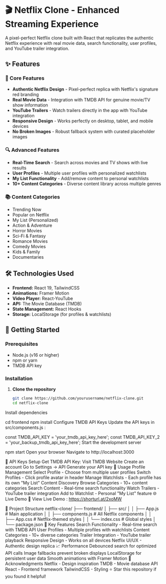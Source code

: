 # 🎬 Netflix Clone - Enhanced Streaming Experience

A pixel-perfect Netflix clone built with React that replicates the authentic Netflix experience with real movie data, search functionality, user profiles, and YouTube trailer integration.

## ✨ Features

### 🎯 Core Features
- **Authentic Netflix Design** - Pixel-perfect replica with Netflix's signature red branding
- **Real Movie Data** - Integration with TMDB API for genuine movie/TV show information
- **YouTube Trailers** - Watch trailers directly in the app with YouTube integration
- **Responsive Design** - Works perfectly on desktop, tablet, and mobile devices
- **No Broken Images** - Robust fallback system with curated placeholder images

### 🔍 Advanced Features
- **Real-Time Search** - Search across movies and TV shows with live results
- **User Profiles** - Multiple user profiles with personalized watchlists
- **My List Functionality** - Add/remove content to personal watchlists
- **10+ Content Categories** - Diverse content library across multiple genres

### 📚 Content Categories
- Trending Now
- Popular on Netflix
- My List (Personalized)
- Action & Adventure
- Horror Movies
- Sci-Fi & Fantasy
- Romance Movies
- Comedy Movies
- Kids & Family
- Documentaries

## 🛠️ Technologies Used

- **Frontend:** React 19, TailwindCSS
- **Animations:** Framer Motion
- **Video Player:** React-YouTube
- **API:** The Movie Database (TMDB)
- **State Management:** React Hooks
- **Storage:** LocalStorage (for profiles & watchlists)

## 🚀 Getting Started

### Prerequisites
- Node.js (v16 or higher)
- npm or yarn
- TMDB API key

### Installation

1. **Clone the repository**
   ```bash
   git clone https://github.com/yourusername/netflix-clone.git
   cd netflix-clone
Install dependencies

cd frontend
npm install
Configure TMDB API Keys Update the API keys in
src/components.js
:

const TMDB_API_KEY = 'your_tmdb_api_key_here';
const TMDB_API_KEY_2 = 'your_backup_tmdb_api_key_here';
Start the development server

npm start
Open your browser Navigate to
http://localhost:3000

🔑 API Keys Setup
Get TMDB API Key:
Visit TMDB Website
Create an account
Go to Settings → API
Generate your API key
📱 Usage
Profile Management
Select Profile - Choose from multiple user profiles
Switch Profiles - Click profile avatar in header
Manage Watchlists - Each profile has its own "My List"
Content Discovery
Browse Categories - 10+ content categories
Search Content - Real-time search functionality
Watch Trailers - YouTube trailer integration
Add to Watchlist - Personal "My List" feature
🌐 Live Demo
🔗 View Live Demo : https://shorturl.at/2xoMW

📂 Project Structure
netflix-clone/
├── frontend/
│   ├── src/
│   │   ├── App.js              # Main application
│   │   ├── components.js       # All Netflix components
│   │   ├── App.css            # Netflix-themed styles
│   │   └── index.css          # Global styles
│   └── package.json
🎨 Key Features
Search Functionality - Real-time search with TMDB API
User Profiles - Multiple profiles with watchlists
Content Categories - 10+ diverse categories
Trailer Integration - YouTube trailer playback
Responsive Design - Works on all devices
Netflix UI/UX - Authentic design replica
📈 Performance
Debounced search for optimized API calls
Image fallbacks prevent broken displays
LocalStorage for persistent user data
Smooth animations with Framer Motion
🙏 Acknowledgments
Netflix - Design inspiration
TMDB - Movie database API
React - Frontend framework
TailwindCSS - Styling
⭐ Star this repository if you found it helpful!

